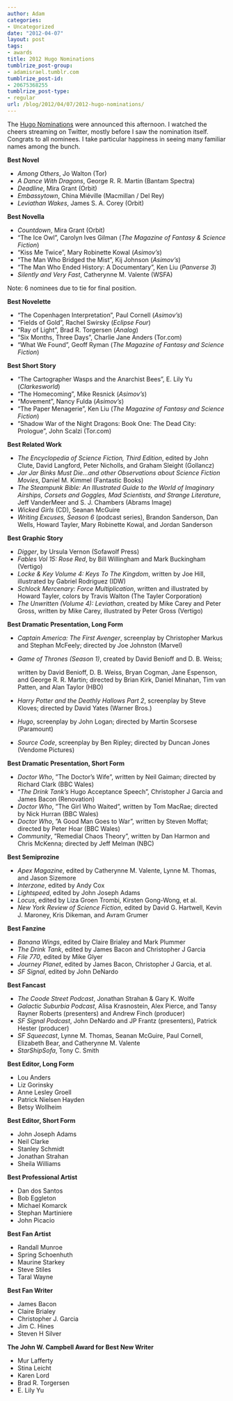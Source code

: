 ```yaml
---
author: Adam
categories:
- Uncategorized
date: "2012-04-07"
layout: post
tags:
- awards
title: 2012 Hugo Nominations
tumblrize_post-group:
- adamisrael.tumblr.com
tumblrize_post-id:
- 20675368255
tumblrize_post-type:
- regular
url: /blog/2012/04/07/2012-hugo-nominations/
---
```

The [Hugo Nominations](1) were announced this afternoon. I watched the cheers streaming on Twitter, mostly before I saw the nomination itself. Congrats to all nominees. I take particular happiness in seeing many familiar names among the bunch.

**Best Novel**

  * _Among Others_, Jo Walton (Tor)
  * _A Dance With Dragons_, George R. R. Martin (Bantam Spectra)
  * _Deadline_, Mira Grant (Orbit)
  * _Embassytown_, China Miéville (Macmillan / Del Rey)
  * _Leviathan Wakes_, James S. A. Corey (Orbit)

**Best Novella**

  * _Countdown_, Mira Grant (Orbit)
  * “The Ice Owl”, Carolyn Ives Gilman (_The Magazine of Fantasy & Science Fiction_)
  * “Kiss Me Twice”, Mary Robinette Kowal (_Asimov’s_)
  * “The Man Who Bridged the Mist”, Kij Johnson (_Asimov’s_)
  * “The Man Who Ended History: A Documentary”, Ken Liu (_Panverse 3_)
  * _Silently and Very Fast_, Catherynne M. Valente (WSFA)

Note: 6 nominees due to tie for final position.

**Best Novelette**

  * “The Copenhagen Interpretation”, Paul Cornell (_Asimov’s_)
  * “Fields of Gold”, Rachel Swirsky (_Eclipse Four_)
  * “Ray of Light”, Brad R. Torgersen (_Analog_)
  * “Six Months, Three Days”, Charlie Jane Anders (Tor.com)
  * “What We Found”, Geoff Ryman (_The Magazine of Fantasy and Science Fiction_)

**Best Short Story**

  * “The Cartographer Wasps and the Anarchist Bees”, E. Lily Yu (_Clarkesworld_)
  * “The Homecoming”, Mike Resnick (_Asimov’s_)
  * “Movement”, Nancy Fulda (_Asimov’s_)
  * “The Paper Menagerie”, Ken Liu (_The Magazine of Fantasy and Science Fiction_)
  * “Shadow War of the Night Dragons: Book One: The Dead City: Prologue”, John Scalzi (Tor.com)

**Best Related Work**

  * _The Encyclopedia of Science Fiction, Third Edition_, edited by John Clute, David Langford, Peter Nicholls, and Graham Sleight (Gollancz)
  * _Jar Jar Binks Must Die…and other Observations about Science Fiction Movies_, Daniel M. Kimmel (Fantastic Books)
  * _The Steampunk Bible: An Illustrated Guide to the World of Imaginary Airships, Corsets and Goggles, Mad Scientists, and Strange Literature_, Jeff VanderMeer and S. J. Chambers (Abrams Image)
  * _Wicked Girls_ (CD), Seanan McGuire
  * _Writing Excuses, Season 6_ (podcast series), Brandon Sanderson, Dan Wells, Howard Tayler, Mary Robinette Kowal, and Jordan Sanderson

**Best Graphic Story**

  * _Digger_, by Ursula Vernon (Sofawolf Press)
  * _Fables Vol 15: Rose Red_, by Bill Willingham and Mark Buckingham (Vertigo)
  * _Locke & Key Volume 4: Keys To The Kingdom_, written by Joe Hill, illustrated by Gabriel Rodriguez (IDW)
  * _Schlock Mercenary: Force Multiplication_, written and illustrated by Howard Tayler, colors by Travis Walton (The Tayler Corporation)
  * _The Unwritten (Volume 4): Leviathan_, created by Mike Carey and Peter Gross, written by Mike Carey, illustrated by Peter Gross (Vertigo)

**Best Dramatic Presentation, Long Form**

  * _Captain America: The First Avenger_, screenplay by Christopher Markus and Stephan McFeely; directed by Joe Johnston (Marvel)
  * _Game of Thrones (Season 1)_, created by David Benioff and D. B. Weiss;

    written by David Benioff, D. B. Weiss, Bryan Cogman, Jane Espenson, and George R. R. Martin; directed by Brian Kirk, Daniel Minahan, Tim van Patten, and Alan Taylor (HBO)
  * _Harry Potter and the Deathly Hallows Part 2_, screenplay by Steve Kloves; directed by David Yates (Warner Bros.)
  * _Hugo_, screenplay by John Logan; directed by Martin Scorsese (Paramount)
  * _Source Code_, screenplay by Ben Ripley; directed by Duncan Jones (Vendome Pictures)

**Best Dramatic Presentation, Short Form**

  * _Doctor Who_, ”The Doctor’s Wife”, written by Neil Gaiman; directed by Richard Clark (BBC Wales)
  * “_The Drink Tank’s_ Hugo Acceptance Speech”, Christopher J Garcia and James Bacon (Renovation)
  * _Doctor Who_, ”The Girl Who Waited”, written by Tom MacRae; directed by Nick Hurran (BBC Wales)
  * _Doctor Who_, ”A Good Man Goes to War”, written by Steven Moffat; directed by Peter Hoar (BBC Wales)
  * _Community_, ”Remedial Chaos Theory”, written by Dan Harmon and Chris McKenna; directed by Jeff Melman (NBC)

**Best Semiprozine**

  * _Apex Magazine_, edited by Catherynne M. Valente, Lynne M. Thomas, and Jason Sizemore
  * _Interzone_, edited by Andy Cox
  * _Lightspeed_, edited by John Joseph Adams
  * _Locus_, edited by Liza Groen Trombi, Kirsten Gong-Wong, et al.
  * _New York Review of Science Fiction_, edited by David G. Hartwell, Kevin J. Maroney, Kris Dikeman, and Avram Grumer

**Best Fanzine**

  * _Banana Wings_, edited by Claire Brialey and Mark Plummer
  * _The Drink Tank_, edited by James Bacon and Christopher J Garcia
  * _File 770_, edited by Mike Glyer
  * _Journey Planet_, edited by James Bacon, Christopher J Garcia, et al.
  * _SF Signal_, edited by John DeNardo

**Best Fancast**

  * _The Coode Street Podcast_, Jonathan Strahan & Gary K. Wolfe
  * _Galactic Suburbia Podcast_, Alisa Krasnostein, Alex Pierce, and Tansy Rayner Roberts (presenters) and Andrew Finch (producer)
  * _SF Signal Podcast_, John DeNardo and JP Frantz (presenters), Patrick Hester (producer)
  * _SF Squeecast_, Lynne M. Thomas, Seanan McGuire, Paul Cornell, Elizabeth Bear, and Catherynne M. Valente
  * _StarShipSofa_, Tony C. Smith

**Best Editor, Long Form**

  * Lou Anders
  * Liz Gorinsky
  * Anne Lesley Groell
  * Patrick Nielsen Hayden
  * Betsy Wollheim

**Best Editor, Short Form**

  * John Joseph Adams
  * Neil Clarke
  * Stanley Schmidt
  * Jonathan Strahan
  * Sheila Williams

**Best Professional Artist**

  * Dan dos Santos
  * Bob Eggleton
  * Michael Komarck
  * Stephan Martiniere
  * John Picacio

**Best Fan Artist**

  * Randall Munroe
  * Spring Schoenhuth
  * Maurine Starkey
  * Steve Stiles
  * Taral Wayne

**Best Fan Writer**

  * James Bacon
  * Claire Brialey
  * Christopher J. Garcia
  * Jim C. Hines
  * Steven H Silver

**The John W. Campbell Award for Best New Writer**

  * Mur Lafferty
  * Stina Leicht
  * Karen Lord
  * Brad R. Torgersen
  * E. Lily Yu

 [1]: http://www.thehugoawards.org/hugo-history/2012-hugo-awards/

